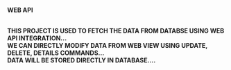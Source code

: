 **WEB API**<BR/><BR/>

**THIS PROJECT IS USED TO FETCH THE DATA FROM DATABSE USING WEB API INTEGRATION...<BR/>
WE CAN DIRECTLY MODIFY DATA FROM WEB VIEW USING UPDATE, DELETE, DETAILS COMMANDS...<BR/>
DATA WILL BE STORED DIRECTLY IN DATABASE....**<BR/>
